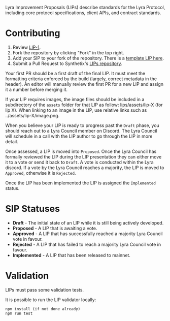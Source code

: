 Lyra Improvement Proposals (LIPs) describe standards for the Lyra Protocol, including core protocol specifications, client APIs, and contract standards.

# Contributing

1.  Review [LIP-1](lips/lip-1.md).
2.  Fork the repository by clicking "Fork" in the top right.
3.  Add your SIP to your fork of the repository. There is a [template LIP here](lip-x.md).
4.  Submit a Pull Request to Synthetix's [LIPs repository](https://github.com/lyra-finance/LIPs).

Your first PR should be a first draft of the final LIP. It must meet the formatting criteria enforced by the build (largely, correct metadata in the header). An editor will manually review the first PR for a new LIP and assign it a number before merging it.

If your LIP requires images, the image files should be included in a subdirectory of the `assets` folder for that LIP as follow: lips/assets/lip-X (for lip X). When linking to an image in the LIP, use relative links such as ../assets/lip-X/image.png.

When you believe your LIP is ready to progress past the `Draft` phase, you should reach out to a Lyra Council member on Discord. The Lyra Council will schedule in a call with the LIP author to go through the LIP in more detail.

Once assessed, a LIP is moved into `Proposed`. Once the Lyra Council has formally reviewed the LIP during the LIP presentation they can either move it to a vote or send it back to `Draft`. A vote is conducted within the Lyra discord. If a vote by the Lyra Council reaches a majority, the LIP is moved to `Approved`, otherwise it is `Rejected`.

Once the LIP has been implemented the LIP is assigned the `Implemented` status.

# SIP Statuses

- **Draft** - The initial state of an LIP while it is still being actively developed.
- **Proposed** - A LIP that is awaiting a vote.
- **Approved** - A LIP that has successfully reached a majority Lyra Council vote in favour.
- **Rejected** - A LIP that has failed to reach a majority Lyra Council vote in favour.
- **Implemented** - A LIP that has been released to mainnet.

# Validation

LIPs must pass some validation tests.

It is possible to run the LIP validator locally:

```
npm install (if not done already)
npm run test
```
